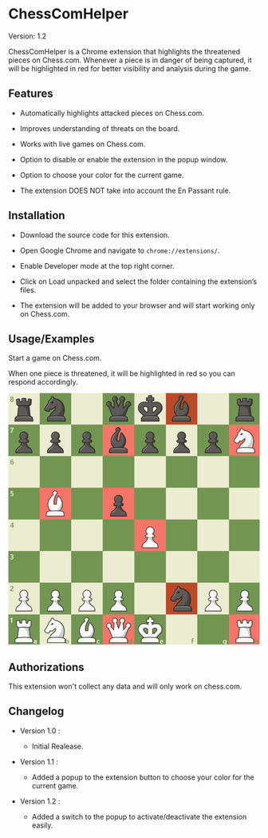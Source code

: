 # ChessComHelper

Version: 1.2

ChessComHelper is a Chrome extension that highlights the threatened pieces on Chess.com. Whenever a piece is in danger of being captured, it will be highlighted in red for better visibility and analysis during the game.

## Features

- Automatically highlights attacked pieces on Chess.com.
- Improves understanding of threats on the board.
- Works with live games on Chess.com.
- Option to disable or enable the extension in the popup window.
- Option to choose your color for the current game.

- The extension DOES NOT take into account the En Passant rule.

## Installation

- Download the source code for this extension.

- Open Google Chrome and navigate to ```chrome://extensions/```.

- Enable Developer mode at the top right corner.

- Click on Load unpacked and select the folder containing the extension’s files.

- The extension will be added to your browser and will start working only on Chess.com.

## Usage/Examples

Start a game on Chess.com.

When one piece is threatened, it will be highlighted in red so you can respond accordingly.

![Example](https://github.com/TooFuW/ChromeExtension_ChessComHelper/blob/main/images/example.png)

## Authorizations

This extension won't collect any data and will only work on chess.com.

## Changelog

- Version 1.0 : 
    - Initial Realease.

- Version 1.1 :
    - Added a popup to the extension button to choose your color for the current game.

- Version 1.2 :
    - Added a switch to the popup to activate/deactivate the extension easily.